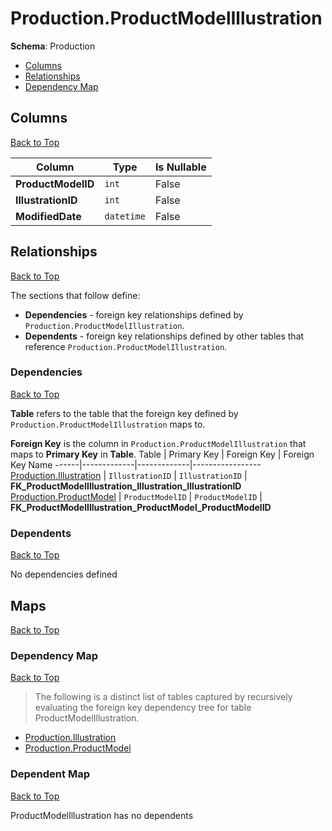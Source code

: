 # Production.ProductModelIllustration

**Schema**: Production
* [Columns](#columns)
* [Relationships](#relationships)
* [Dependency Map](#dependency-map)

## Columns
[Back to Top](#productmodelillustration)

Column | Type | Is Nullable
-------|------|------------
**ProductModelID** | `int` | False
**IllustrationID** | `int` | False
**ModifiedDate** | `datetime` | False

## Relationships
[Back to Top](#productmodelillustration)


The sections that follow define:
* **Dependencies** - foreign key relationships defined by `Production.ProductModelIllustration`.
* **Dependents** - foreign key relationships defined by other tables that reference `Production.ProductModelIllustration`.

### Dependencies
[Back to Top](#productmodelillustration)


**Table** refers to the table that the foreign key defined by `Production.ProductModelIllustration` maps to.

**Foreign Key** is the column in `Production.ProductModelIllustration` that maps to **Primary Key** in **Table**.
Table | Primary Key | Foreign Key | Foreign Key Name
------|-------------|-------------|-----------------
[Production.Illustration](./Illustration.md) | `IllustrationID` | `IllustrationID` | **FK_ProductModelIllustration_Illustration_IllustrationID**
[Production.ProductModel](./ProductModel.md) | `ProductModelID` | `ProductModelID` | **FK_ProductModelIllustration_ProductModel_ProductModelID**

### Dependents
[Back to Top](#productmodelillustration)

No dependencies defined

## Maps
[Back to Top](#productmodelillustration)

### Dependency Map
[Back to Top](#productmodelillustration)

> The following is a distinct list of tables captured by recursively evaluating the foreign key dependency tree for table ProductModelIllustration.

* [Production.Illustration](./Illustration.md)
* [Production.ProductModel](./ProductModel.md)
### Dependent Map
[Back to Top](#productmodelillustration)

ProductModelIllustration has no dependents
